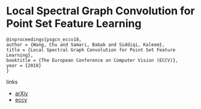 # Local Spectral Graph Convolution for Point Set Feature Learning

```
@inproceedings{psgcn_eccv18,
author = {Wang, Chu and Samari, Babak and Siddiqi, Kaleem},
title = {Local Spectral Graph Convolution for Point Set Feature Learning},
booktitle = {The European Conference on Computer Vision (ECCV)},
year = {2018}
} 
```

links
- [arXiv](https://arxiv.org/abs/1803.05827)
- [eccv](http://openaccess.thecvf.com/content_ECCV_2018/html/Chu_Wang_Local_Spectral_Graph_ECCV_2018_paper.html)
